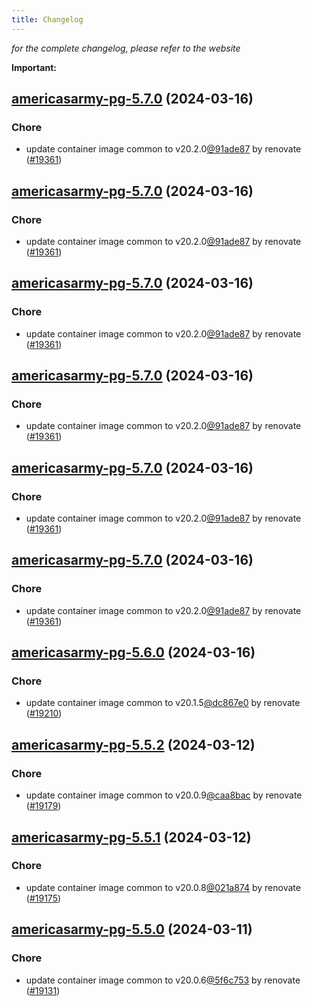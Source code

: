 ```yaml
---
title: Changelog
---
```



*for the complete changelog, please refer to the website*

**Important:**


## [americasarmy-pg-5.7.0](https://github.com/truecharts/charts/compare/americasarmy-pg-5.6.0...americasarmy-pg-5.7.0) (2024-03-16)

### Chore



- update container image common to v20.2.0[@91ade87](https://github.com/91ade87) by renovate ([#19361](https://github.com/truecharts/charts/issues/19361))


## [americasarmy-pg-5.7.0](https://github.com/truecharts/charts/compare/americasarmy-pg-5.6.0...americasarmy-pg-5.7.0) (2024-03-16)

### Chore



- update container image common to v20.2.0[@91ade87](https://github.com/91ade87) by renovate ([#19361](https://github.com/truecharts/charts/issues/19361))


## [americasarmy-pg-5.7.0](https://github.com/truecharts/charts/compare/americasarmy-pg-5.6.0...americasarmy-pg-5.7.0) (2024-03-16)

### Chore



- update container image common to v20.2.0[@91ade87](https://github.com/91ade87) by renovate ([#19361](https://github.com/truecharts/charts/issues/19361))


## [americasarmy-pg-5.7.0](https://github.com/truecharts/charts/compare/americasarmy-pg-5.6.0...americasarmy-pg-5.7.0) (2024-03-16)

### Chore



- update container image common to v20.2.0[@91ade87](https://github.com/91ade87) by renovate ([#19361](https://github.com/truecharts/charts/issues/19361))


## [americasarmy-pg-5.7.0](https://github.com/truecharts/charts/compare/americasarmy-pg-5.6.0...americasarmy-pg-5.7.0) (2024-03-16)

### Chore



- update container image common to v20.2.0[@91ade87](https://github.com/91ade87) by renovate ([#19361](https://github.com/truecharts/charts/issues/19361))


## [americasarmy-pg-5.7.0](https://github.com/truecharts/charts/compare/americasarmy-pg-5.6.0...americasarmy-pg-5.7.0) (2024-03-16)

### Chore



- update container image common to v20.2.0[@91ade87](https://github.com/91ade87) by renovate ([#19361](https://github.com/truecharts/charts/issues/19361))


## [americasarmy-pg-5.6.0](https://github.com/truecharts/charts/compare/americasarmy-pg-5.5.2...americasarmy-pg-5.6.0) (2024-03-16)

### Chore



- update container image common to v20.1.5[@dc867e0](https://github.com/dc867e0) by renovate ([#19210](https://github.com/truecharts/charts/issues/19210))


## [americasarmy-pg-5.5.2](https://github.com/truecharts/charts/compare/americasarmy-pg-5.5.1...americasarmy-pg-5.5.2) (2024-03-12)

### Chore



- update container image common to v20.0.9[@caa8bac](https://github.com/caa8bac) by renovate ([#19179](https://github.com/truecharts/charts/issues/19179))


## [americasarmy-pg-5.5.1](https://github.com/truecharts/charts/compare/americasarmy-pg-5.5.0...americasarmy-pg-5.5.1) (2024-03-12)

### Chore



- update container image common to v20.0.8[@021a874](https://github.com/021a874) by renovate ([#19175](https://github.com/truecharts/charts/issues/19175))


## [americasarmy-pg-5.5.0](https://github.com/truecharts/charts/compare/americasarmy-pg-5.4.1...americasarmy-pg-5.5.0) (2024-03-11)

### Chore



- update container image common to v20.0.6[@5f6c753](https://github.com/5f6c753) by renovate ([#19131](https://github.com/truecharts/charts/issues/19131))

